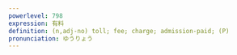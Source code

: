 ```yaml
---
powerlevel: 798
expression: 有料
definition: (n,adj-no) toll; fee; charge; admission-paid; (P)
pronunciation: ゆうりょう
---
```

